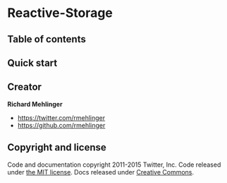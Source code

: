 # Reactive-Storage
## Table of contents
## Quick start
## Creator

**Richard Mehlinger**

- <https://twitter.com/rmehlinger>
- <https://github.com/rmehlinger>


## Copyright and license

Code and documentation copyright 2011-2015 Twitter, Inc. Code released under [the MIT license](https://github.com/twbs/bootstrap/blob/master/LICENSE). Docs released under [Creative Commons](https://github.com/twbs/bootstrap/blob/master/docs/LICENSE).
